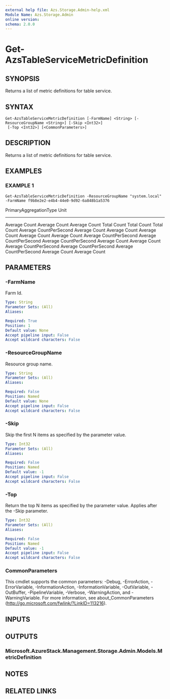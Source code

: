 ```yaml
---
external help file: Azs.Storage.Admin-help.xml
Module Name: Azs.Storage.Admin
online version:
schema: 2.0.0
---
```


# Get-AzsTableServiceMetricDefinition

## SYNOPSIS
Returns a list of metric definitions for table service.

## SYNTAX

```
Get-AzsTableServiceMetricDefinition [-FarmName] <String> [-ResourceGroupName <String>] [-Skip <Int32>]
 [-Top <Int32>] [<CommonParameters>]
```

## DESCRIPTION
Returns a list of metric definitions for table service.

## EXAMPLES

### EXAMPLE 1
```
Get-AzsTableServiceMetricDefinition -ResourceGroupName "system.local" -FarmName f9b8e2e2-e4b4-44e0-9d92-6a848b1a5376
```

PrimaryAggregationType                                       Unit
----------------------                                       ----
Average                                                      Count
Average                                                      Count
Average                                                      Count
Total                                                        Count
Total                                                        Count
Total                                                        Count
Average                                                      CountPerSecond
Average                                                      Count
Average                                                      Count
Average                                                      Count
Average                                                      Count
Average                                                      Count
Average                                                      CountPerSecond
Average                                                      CountPerSecond
Average                                                      CountPerSecond
Average                                                      Count
Average                                                      Count
Average                                                      CountPerSecond
Average                                                      CountPerSecond
Average                                                      CountPerSecond
Average                                                      Count
Average                                                      Count

## PARAMETERS

### -FarmName
Farm Id.

```yaml
Type: String
Parameter Sets: (All)
Aliases:

Required: True
Position: 1
Default value: None
Accept pipeline input: False
Accept wildcard characters: False
```

### -ResourceGroupName
Resource group name.

```yaml
Type: String
Parameter Sets: (All)
Aliases:

Required: False
Position: Named
Default value: None
Accept pipeline input: False
Accept wildcard characters: False
```

### -Skip
Skip the first N items as specified by the parameter value.

```yaml
Type: Int32
Parameter Sets: (All)
Aliases:

Required: False
Position: Named
Default value: -1
Accept pipeline input: False
Accept wildcard characters: False
```

### -Top
Return the top N items as specified by the parameter value.
Applies after the -Skip parameter.

```yaml
Type: Int32
Parameter Sets: (All)
Aliases:

Required: False
Position: Named
Default value: -1
Accept pipeline input: False
Accept wildcard characters: False
```

### CommonParameters
This cmdlet supports the common parameters: -Debug, -ErrorAction, -ErrorVariable, -InformationAction, -InformationVariable, -OutVariable, -OutBuffer, -PipelineVariable, -Verbose, -WarningAction, and -WarningVariable. For more information, see about_CommonParameters (http://go.microsoft.com/fwlink/?LinkID=113216).

## INPUTS

## OUTPUTS

### Microsoft.AzureStack.Management.Storage.Admin.Models.MetricDefinition

## NOTES

## RELATED LINKS
